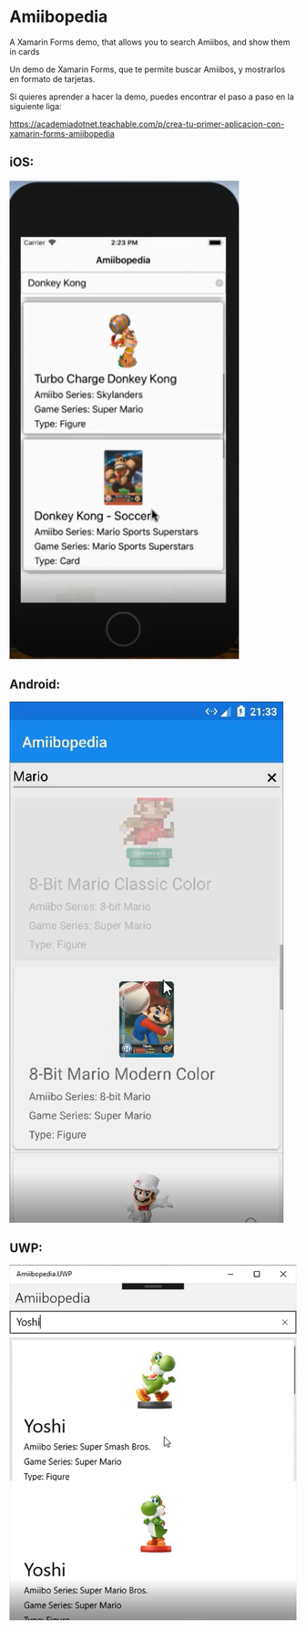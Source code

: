 # Amiibopedia
A Xamarin Forms demo, that allows you to search Amiibos, and show them in cards

Un demo de Xamarin Forms, que te permite buscar Amiibos, y mostrarlos en formato de tarjetas.

Si quieres aprender a hacer la demo, puedes encontrar el paso a paso en la siguiente liga:

https://academiadotnet.teachable.com/p/crea-tu-primer-aplicacion-con-xamarin-forms-amiibopedia

## iOS:
![Screenshot](images/ApplicationFrameHost_2018-08-25_18-55-50.png)

## Android:
![Screenshot](images/explorer_2018-08-25_18-55-15.png)

## UWP:
![Screenshot](images/ApplicationFrameHost_2018-08-25_18-56-23.png)
